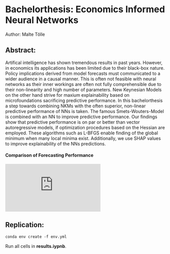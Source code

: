 # Bachelorthesis: Economics Informed Neural Networks

Author: Malte Tölle

## Abstract:

Artifical intelligence has shown tremendous results in past years. However, in economics its applications has been limited due to their black-box nature. Policy implications derived from model forecasts must communicated to a wider audience in a causal manner. This is often not feasible with neural networks as their inner workings are often not fully comprehensible due to their non-linearity and high number of parameters. New Keynesian Models on the other hand strive for maxium explainability based on microfoundations sacrificing predictive performance.
In this bachelorthesis a step towards combining NKMs with the often superior, non-linear predictive performance of NNs is taken. The famous Smets-Wouters-Model is combined with an NN to improve predictive performance. Our findings show that predictive performance is on par or better than vector autoregressive models, if optimization procedures based on the Hessian are employed. These algorithms such as L-BFGS enable finding of the global minimum when many local minima exist. Additionally, we use SHAP values to improve explainability of the NNs predictions.

#### Comparison of Forecasting Performance

![Comparison of Forecasting Performance](https://github.com/maltetoelle/economics-informed-neural-networks/blob/main/comparison_forecasting_performance.pdf?raw=true)

## Replication:

```
conda env create -f env.yml
```
Run all cells in __results.iypnb__.


